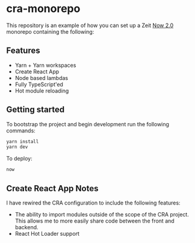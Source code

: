# cra-monorepo

This repository is an example of how you can set up a Zeit
[Now 2.0](https://zeit.co/now) monorepo containing the following:

## Features

- Yarn + Yarn workspaces
- Create React App
- Node based lambdas
- Fully TypeScript'ed
- Hot module reloading

## Getting started

To bootstrap the project and begin development run the following commands:

```bash
yarn install
yarn dev
```

To deploy:

```bash
now
```

## Create React App Notes

I have rewired the CRA configuration to include the following features:

- The ability to import modules outside of the scope of the CRA project. This
  allows me to more easily share code between the front and backend.
- React Hot Loader support
